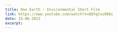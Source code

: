 ```yaml
---
title: One Earth - Environmental Short Film
link: https://www.youtube.com/watch?v=QQYgCxu988s
date: 15-06-2022
excerpt: 
---
```

